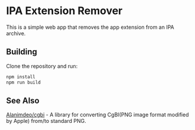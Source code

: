 # IPA Extension Remover

This is a simple web app that removes the app extension from an IPA archive.

## Building

Clone the repository and run:

```bash
npm install
npm run build
```

## See Also

[Alanimdeo/cgbi](https://github.com/Alanimdeo/cgbi) - A library for converting CgBI(PNG image format modified by Apple) from/to standard PNG.
